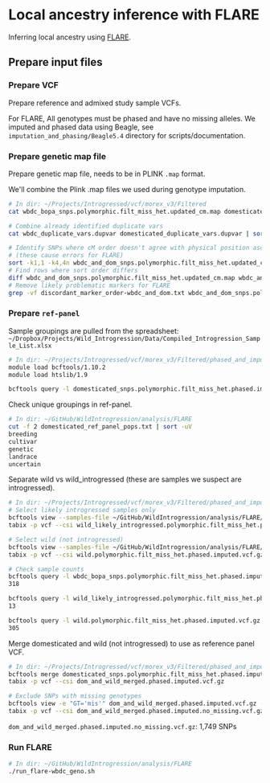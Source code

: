 # Local ancestry inference with FLARE

Inferring local ancestry using [FLARE](https://github.com/browning-lab/flare).

## Prepare input files

### Prepare VCF

Prepare reference and admixed study sample VCFs.

For FLARE, All genotypes must be phased and have no missing alleles. We imputed and phased data using Beagle, see `imputation_and_phasing/Beagle5.4` directory for scripts/documentation.

### Prepare genetic map file

Prepare genetic map file, needs to be in PLINK `.map` format.

We'll combine the Plink .map files we used during genotype imputation.

```bash
# In dir: ~/Projects/Introgressed/vcf/morex_v3/Filtered
cat wbdc_bopa_snps.polymorphic.filt_miss_het.updated_cm.map domesticated_snps.polymorphic.filt_miss_het.updated_cm.map | sort -k1,1 -k3,3n -k4,4n | uniq > wbdc_and_dom_snps.polymorphic.filt_miss_het.updated_cm.map

# Combine already identified duplicate vars
cat wbdc_duplicate_vars.dupvar domesticated_duplicate_vars.dupvar | sort -V > wbdc_and_dom_duplicate_vars.dupvar

# Identify SNPs where cM order doesn't agree with physical position ascending order
# (these cause errors for FLARE)
sort -k1,1 -k4,4n wbdc_and_dom_snps.polymorphic.filt_miss_het.updated_cm.map > wbdc_and_dom_snps.polymorphic.filt_miss_het.updated_cm.sort_by_physpos.map
# Find rows where sort order differs
diff wbdc_and_dom_snps.polymorphic.filt_miss_het.updated_cm.map wbdc_and_dom_snps.polymorphic.filt_miss_het.updated_cm.sort_by_physpos.map | grep '>\|<' | cut -f 2 | sort -uV > discordant_marker_order-wbdc_and_dom.txt
# Remove likely problematic markers for FLARE
grep -vf discordant_marker_order-wbdc_and_dom.txt wbdc_and_dom_snps.polymorphic.filt_miss_het.updated_cm.map | grep -vf wbdc_and_dom_duplicate_vars.dupvar > wbdc_and_dom_snps.polymorphic.filt_miss_het.excluded_problem_markers.map
```

### Prepare `ref-panel`

Sample groupings are pulled from the spreadsheet: `~/Dropbox/Projects/Wild_Introgression/Data/Compiled_Introgression_Sample_List.xlsx`

```bash
# In dir: ~/Projects/Introgressed/vcf/morex_v3/Filtered/phased_and_imputed
module load bcftools/1.10.2
module load htslib/1.9

bcftools query -l domesticated_snps.polymorphic.filt_miss_het.phased.imputed.vcf.gz | sort -V > sample_names_domesticated_snps.polymorphic.filt_miss_het.phased.imputed.txt
```

Check unique groupings in ref-panel.

```bash
# In dir: ~/GitHub/WildIntrogression/analysis/FLARE
cut -f 2 domesticated_ref_panel_pops.txt | sort -uV
breeding
cultivar
genetic
landrace
uncertain
```

Separate wild vs wild_introgressed (these are samples we suspect are introgressed).

```bash
# In dir: ~/Projects/Introgressed/vcf/morex_v3/Filtered/phased_and_imputed
# Select likely introgressed samples only
bcftools view --samples-file ~/GitHub/WildIntrogression/analysis/FLARE/wild_likely_introgressed_samples.txt wbdc_bopa_snps.polymorphic.filt_miss_het.phased.imputed.vcf.gz -O z -o wild_likely_introgressed.polymorphic.filt_miss_het.phased.imputed.vcf.gz
tabix -p vcf --csi wild_likely_introgressed.polymorphic.filt_miss_het.phased.imputed.vcf.gz

# Select wild (not introgressed)
bcftools view --samples-file ~/GitHub/WildIntrogression/analysis/FLARE/wild_samples_not_introgressed.txt wbdc_bopa_snps.polymorphic.filt_miss_het.phased.imputed.vcf.gz -O z -o wild.polymorphic.filt_miss_het.phased.imputed.vcf.gz
tabix -p vcf --csi wild.polymorphic.filt_miss_het.phased.imputed.vcf.gz

# Check sample counts
bcftools query -l wbdc_bopa_snps.polymorphic.filt_miss_het.phased.imputed.vcf.gz | wc -l
318

bcftools query -l wild_likely_introgressed.polymorphic.filt_miss_het.phased.imputed.vcf.gz | wc -l
13

bcftools query -l wild.polymorphic.filt_miss_het.phased.imputed.vcf.gz | wc -l
305
```

Merge domesticated and wild (not introgressed) to use as reference panel VCF.

```bash
# In dir: ~/Projects/Introgressed/vcf/morex_v3/Filtered/phased_and_imputed
bcftools merge domesticated_snps.polymorphic.filt_miss_het.phased.imputed.vcf.gz wild.polymorphic.filt_miss_het.phased.imputed.vcf.gz -O z -o dom_and_wild_merged.phased.imputed.vcf.gz
tabix -p vcf --csi dom_and_wild_merged.phased.imputed.vcf.gz

# Exclude SNPs with missing genotypes
bcftools view -e "GT='mis'" dom_and_wild_merged.phased.imputed.vcf.gz -O z -o dom_and_wild_merged.phased.imputed.no_missing.vcf.gz
tabix -p vcf --csi dom_and_wild_merged.phased.imputed.no_missing.vcf.gz
```

`dom_and_wild_merged.phased.imputed.no_missing.vcf.gz`: 1,749 SNPs

### Run FLARE

```bash
# In dir: ~/GitHub/WildIntrogression/analysis/FLARE
./run_flare-wbdc_geno.sh
```
